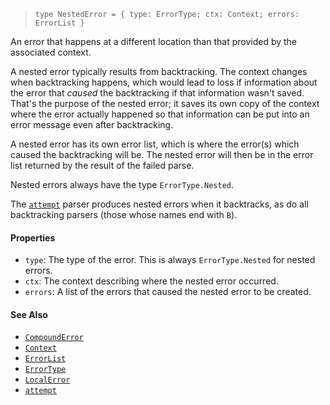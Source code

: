 <!--
 Copyright (c) 2020 Thomas J. Otterson
 
 This software is released under the MIT License.
 https://opensource.org/licenses/MIT
-->

> `type NestedError = { type: ErrorType; ctx: Context; errors: ErrorList }`

An error that happens at a different location than that provided by the associated context.

A nested error typically results from backtracking. The context changes when backtracking happens, which would lead to loss if information about the error that *caused* the backtracking if that information wasn't saved. That's the purpose of the nested error; it saves its own copy of the context where the error actually happened so that information can be put into an error message even after backtracking.

A nested error has its own error list, which is where the error(s) which caused the backtracking will be. The nested error will then be in the error list returned by the result of the failed parse.

Nested errors always have the type `ErrorType.Nested`.

The [`attempt`](../parsers/attempt.md) parser produces nested errors when it backtracks, as do all backtracking parsers (those whose names end with `B`).

#### Properties

* `type`: The type of the error. This is always `ErrorType.Nested` for nested errors.
* `ctx`: The context describing where the nested error occurred.
* `errors`: A list of the errors that caused the nested error to be created.

#### See Also

* [`CompoundError`](compounderror.md)
* [`Context`](context.md)
* [`ErrorList`](errorlist.md)
* [`ErrorType`](errortype.md)
* [`LocalError`](localerror.md)
* [`attempt`](../parsers/attempt.md)